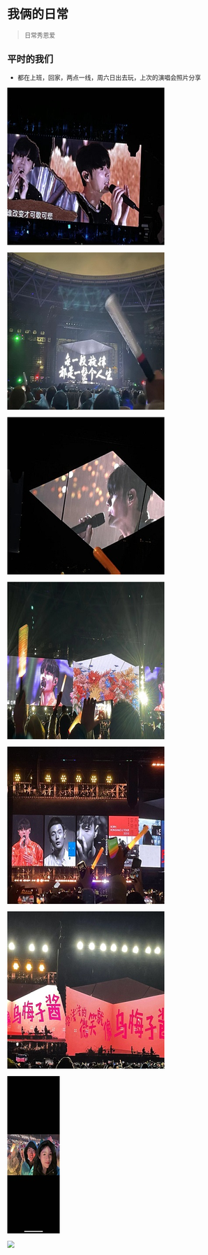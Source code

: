 # 我俩的日常

> 日常秀恩爱

## 平时的我们

- 都在上班，回家，两点一线，周六日出去玩，上次的演唱会照片分享

![](../image/pic1.png)

![](../image/pic2.png)

![](../image/pic3.png)

![](../image/pic4.png)

![](../image/pic5.png)

![](../image/pic6.png)

![](../image/pic7.png)

![](../image/pic8.png)
